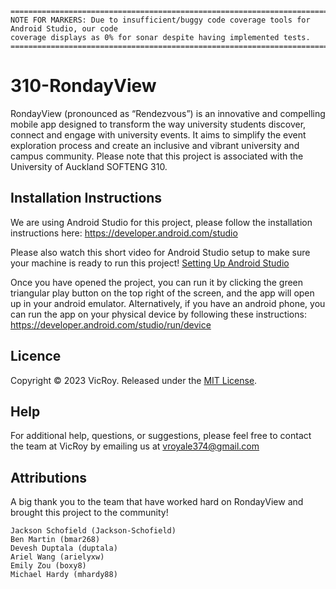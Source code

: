 ```text
============================================================================================
NOTE FOR MARKERS: Due to insufficient/buggy code coverage tools for Android Studio, our code 
coverage displays as 0% for sonar despite having implemented tests.
============================================================================================
```

# 310-RondayView

RondayView (pronounced as “Rendezvous”) is an innovative and compelling mobile app designed to transform the way university students discover, connect and engage with university events. It aims to simplify the event exploration process and create an inclusive and vibrant university and campus community. Please note that this project is associated with the University of Auckland SOFTENG 310.

## Installation Instructions

We are using Android Studio for this project, please follow the installation instructions here: https://developer.android.com/studio

Please also watch this short video for Android Studio setup to make sure your machine is ready to run this project! 
[Setting Up Android Studio](https://www.youtube.com/watch?v=K5z5OIKVmCQ&list=PLg3oSHawmeXjxwAfTM6Ck_Lz55l_P7lnG&index=3&t=1243s)

Once you have opened the project, you can run it by clicking the green triangular play button on the top right of the screen, and the app will open up in your android emulator. Alternatively, if you have an android phone, you can run the app on your physical device by following these instructions: https://developer.android.com/studio/run/device

## Licence

Copyright © 2023 VicRoy. Released under the [MIT License](https://mit-license.org/).

## Help

For additional help, questions, or suggestions, please feel free to contact the team at VicRoy by emailing us at vroyale374@gmail.com

## Attributions

A big thank you to the team that have worked hard on RondayView and brought this project to the community!

    Jackson Schofield (Jackson-Schofield)
    Ben Martin (bmar268)
    Devesh Duptala (duptala)
    Ariel Wang (arielyxw)
    Emily Zou (boxy8)
    Michael Hardy (mhardy88)